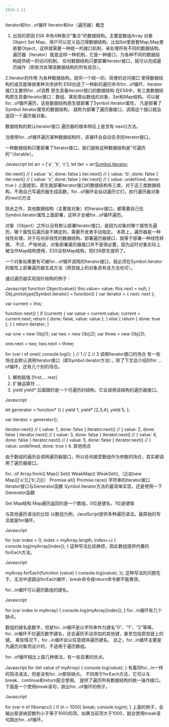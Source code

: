 ```yaml
---
2020.3.12
---
```


Iterator和for…of循环
Iterator和for（遍历器）概念
1. 出现的原因
ES6 中有4种表示”集合”的数据结构，主要是数组Array 对象Object Set Map，用户可以定义自己得数据结构，比如Set里嵌套Map,Map里嵌套Object，这样就需要一种统一的接口机制，来处理所有不同的数据结构。
遍历器（Iterator）就是这样一种机制，它是一种接口，为各种不同的数据结构提供统一的访问机制。
任何数据结构只要部署Iterator接口，就可以完成遍历操作（即依次处理该数据结构的所有成员）。

2.Iterator的作用
为各种数据结构，提供一个统一的、简便的访问接口
使得数据结构的成员能够按某种次序排列
ES6创造了一种新的遍历命令for…of循环，Iterator接口主要供for…of消费
原生具备Iterator接口的数据结构
在ES6中，有三类数据结构原生具备Iterator接口：数组、某些类似数组的对象、Set和Map结构。可以被for…of循环遍历，这些数据结构原生就部署了Symbol iterator属性，
凡是部署了Symbol iterator属性的数据结构，
就称为部署了遍历器接口，调用这个接口就会返回一个遍历器对象。

数据结构的默认Iterator接口
遍历器的根本特征上是含有 next()方法。

当使用for…of循环遍历某种数据结构时，该循环会自动去寻找Iterator接口。

一种数据结构只要部署了Iterator接口，我们就称这种数据结构是”可遍历的“（iterable）。

Javascript
let arr = ['a', 'b', 'c'];
let iter = arr[Symbol.iterator]();

iter.next() // { value: 'a', done: false }
iter.next() // { value: 'b', done: false }
iter.next() // { value: 'c', done: false }
iter.next() // { value: undefined, done: true }
上面提到，原生就部署Iterator接口的数据结构有三类，对于这三类数据结构，不用自己写遍历器生成函数，for…of循环会自动遍历它们，执行遍历器对象的next()方法

除此之外，其他数据结构（主要是对象）的Iterator接口，都需要自己在Symbol.iterator属性上面部署，这样才会被for…of循环遍历。

对象（Object）之所以没有默认部署Iterator接口，是因为对象的哪个属性先遍历，哪个属性后遍历是不确定的，需要开发者手动指定。
本质上，遍历器是一种线性处理，对于任何非线性的数据结构，部署遍历器接口，就等于部署一种线性转换。
不过，严格地说，对象部署遍历器接口并不是很必要，因为这时对象实际上被当作Map结构使用，ES5没有Map结构，而ES6原生提供了。

一个对象如果要有可被for…of循环调用的Iterator接口，就必须在Symbol.iterator的属性上部署遍历器生成方法（原型链上的对象具有该方法也可）。

通过遍历器实现指针结构的例子：

Javascript
function Object(value){
    this.value= value;
    this.next = null;
}       
Obj.prototype[Symbol.iterator] = function() {
  var iterator = {
    next: next
  };

  var current = this;

  function next() {
    if (current) {
      var value = current.value;
      current = current.next;
      return {
        done: false,
        value: value
      };
    } else {
      return {
        done: true
      };
    }
  }
  return iterator;
}

var one = new Obj(1);
var two = new Obj(2);
var three = new Obj(3);

one.next = two;
two.next = three;

for (var i of one){
  console.log(i);
}
// 1
// 2
// 3
调用Iterator接口的场合
有一些场合会默认调用Iterator接口（即Symbol.iterator方法），除了下文会介绍的for … of循环，还有几个别的场合。

1. 解构赋值
[first,... rest]
2. 扩展运算符
...
3. yield
yield* 后面跟的是一个可遍历的结构，它会调用该结构的遍历器接口。

Javascript

let generator = function* () {
  yield 1;
  yield* [2,3,4];
  yield 5;
};

var iterator = generator();

iterator.next() // { value: 1, done: false }
iterator.next() // { value: 2, done: false }
iterator.next() // { value: 3, done: false }
iterator.next() // { value: 4, done: false }
iterator.next() // { value: 5, done: false }
iterator.next() // { value: undefined, done: true }
4. 其他场合

由于数组的遍历会调用遍历器接口，所以任何接受数组作为参数的场合，其实都调用了遍历器接口。

for…of
Array.from()
Map() Set() WeakMap() WeakSet(),（比如new Map([[‘a’,1],[‘b’,2]])）
Promise.all()
Promise.race()
字符串的Iterator接口
Iterator接口与Generator函数
Symbol.Iterator方法的最简单实现，还是使用一下Generator函数

Set Map结构
Map遍历返回的是一个数组，0位是键名，1位是键值

与其他遍历语法的比较
以数组为例，JavaScript提供多种遍历语法。最原始的写法就是for循环。

Javascript

for (var index = 0; index < myArray.length; index++) {
  console.log(myArray[index]);
}
这种写法比较麻烦，因此数组提供内置的forEach方法。

Javascript

myArray.forEach(function (value) {
  console.log(value);
});
这种写法的问题在于，无法中途跳出forEach循环，break命令或return命令都不能奏效。

for…in循环可以遍历数组的键名。

Javascript

for (var index in myArray) {
  console.log(myArray[index]);
}
for…in循环有几个缺点。

数组的键名是数字，但是for…in循环是以字符串作为键名“0”、“1”、“2”等等。
for…in循环不仅遍历数字键名，还会遍历手动添加的其他键，甚至包括原型链上的键。
某些情况下，for…in循环会以任意顺序遍历键名。
总之，for…in循环主要是为遍历对象而设计的，不适用于遍历数组。

for…of循环相比上面几种做法，有一些显著的优点。

Javascript
for (let value of myArray) {
  console.log(value);
}
有着同for…in一样的简洁语法，但是没有for…in那些缺点。
不同用于forEach方法，它可以与break、continue和return配合使用。
提供了遍历所有数据结构的统一操作接口。
下面是一个使用break语句，跳出for…of循环的例子。

Javascript

for (var n of fibonacci) {
  if (n > 1000)
    break;
  console.log(n);
}
上面的例子，会输出斐波纳契数列小于等于1000的项。如果当前项大于1000，就会使用break语句跳出for…of循环。

